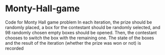 # Monty-Hall-game
Code for Monty Hall game problem
In each iteration, the prize should be randomly placed, a box for the contestant should be randomly selected, and 98 randomly chosen empty boxes should be opened. Then, the contestant chooses to switch the box with the remaining one. The state of the boxes and the result of the iteration (whether the prize was won or not) is recorded
